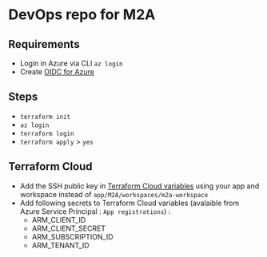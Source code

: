 # DevOps repo for M2A


## Requirements

- Login in Azure via CLI `az login`
- Create [OIDC for Azure](https://learn.microsoft.com/en-us/azure/developer/github/connect-from-azure?tabs=azure-cli%2Clinux)

## Steps
- `terraform init`
- `az login`
- `terraform login`
- `terraform apply` > `yes`

## Terraform Cloud
- Add the SSH public key in [Terraform Cloud variables]("https://app.terraform.io/app/M2A/workspaces/m2a-workspace/variables") using your app and workspace instead of  `app/M2A/workspaces/m2a-workspace`
- Add following secrets to Terraform Cloud variables (avalaible from Azure Service Principal : `App registrations`) : 
    - ARM_CLIENT_ID 
    - ARM_CLIENT_SECRET 
    - ARM_SUBSCRIPTION_ID 
    - ARM_TENANT_ID 
